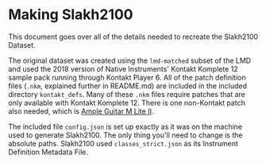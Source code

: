 # Making Slakh2100

This document goes over all of the details needed to recreate the Slakh2100 Dataset.

The original dataset was created using the `lmd-matched` subset of the LMD and
used the 2018 version of Native Instruments' Kontakt Komplete 12 sample pack running through
Kontakt Player 6. All of the patch definition files (`.nkm`, explained further in README.md) are
included in the included directory `kontakt_defs`. Many of these `.nkm` files require patches that
are only available with Kontakt Komplete 12. There is one non-Kontakt patch also needed, which is
[Ample Guitar M Lite II](https://www.amplesound.net/en/pro-pd.asp?id=7).

The included file `config.json` is set up exactly as it was on the machine used to generate
Slakh2100. The only thing you'll need to change is the absolute paths. Slakh2100 used 
`classes_strict.json` as its Instrument Definition Metadata File.